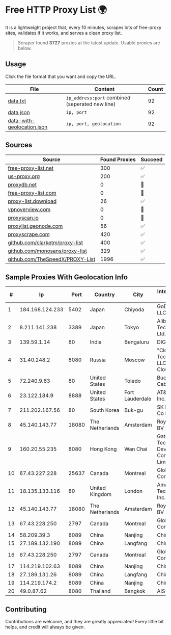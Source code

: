 
# Free HTTP Proxy List 🌍

It is a lightweight project that, every 10 minutes, scrapes lots of free-proxy sites, validates if it works, and serves a clean proxy list.


> Scraper found **3727** proxies at the latest update. Usable proxies are below.

## Usage

Click the file format that you want and copy the URL.


|File|Content|Count|
|----|-------|-----|
|[data.txt](https://raw.githubusercontent.com/themiralay/Proxy-List-World/master/data.txt)|`ip_address:port` combined (seperated new line)|92|
|[data.json](https://raw.githubusercontent.com/themiralay/Proxy-List-World/master/data.json)|`ip, port`|92|
|[data-with-geolocation.json](https://raw.githubusercontent.com/themiralay/Proxy-List-World/master/data-with-geolocation.json)|`ip, port, geolocation`|92|

## Sources

|Source|Found Proxies|Succeed|
|------|-------------|-------|
|[free-proxy-list.net](https://free-proxy-list.net)|300|✅|
|[us-proxy.org](https://www.us-proxy.org)|200|✅|
|[proxydb.net](http://proxydb.net)|0|🚫|
|[free-proxy-list.com](https://free-proxy-list.com/?page=&port=&type%5B%5D=http&type%5B%5D=https&up_time=0&search=Search)|0|🚫|
|[proxy-list.download](https://www.proxy-list.download/HTTP)|26|✅|
|[vpnoverview.com](https://vpnoverview.com/privacy/anonymous-browsing/free-proxy-servers)|0|🚫|
|[proxyscan.io](https://www.proxyscan.io)|0|🚫|
|[proxylist.geonode.com](https://proxylist.geonode.com/api/proxy-list?limit=300&page=1&sort_by=lastChecked&sort_type=desc&protocols=http,https)|56|✅|
|[proxyscrape.com](https://api.proxyscrape.com/v2/?request=displayproxies&protocol=http&timeout=10000&country=all&ssl=all&anonymity=all)|420|✅|
|[github.com/clarketm/proxy-list](https://raw.githubusercontent.com/clarketm/proxy-list/master/proxy-list-raw.txt)|400|✅|
|[github.com/monosans/proxy-list](https://raw.githubusercontent.com/monosans/proxy-list/main/proxies/http.txt)|329|✅|
|[github.com/TheSpeedX/PROXY-List](https://raw.githubusercontent.com/TheSpeedX/PROXY-List/master/http.txt)|1996|✅|


## Sample Proxies With Geolocation Info

|#|Ip|Port|Country|City|Internet Service Provider|
|-|--|----|-------|----|-------------------------|
|1|184.168.124.233|5402|Japan|Chiyoda|GoDaddy.com, LLC|
|2|8.211.141.238|3389|Japan|Tokyo|Alibaba (US) Technology Co., Ltd.|
|3|139.59.1.14|80|India|Bengaluru|DIGITALOCEAN|
|4|31.40.248.2|8080|Russia|Moscow|"Cloud Technologies" LLC trading as Cloud.ru|
|5|72.240.9.63|80|United States|Toledo|Buckeye Cablevision, Inc.|
|6|23.122.184.9|8888|United States|Fort Lauderdale|AT&T Services, Inc.|
|7|211.202.167.56|80|South Korea|Buk-gu|SK Broadband Co Ltd|
|8|45.140.143.77|18080|The Netherlands|Amsterdam|RoyaleHosting BV|
|9|160.20.55.235|8080|Hong Kong|Wan Chai|Gateway Technology Development Company Limited|
|10|67.43.227.228|25637|Canada|Montreal|GloboTech Communications|
|11|18.135.133.116|80|United Kingdom|London|Amazon Technologies Inc.|
|12|45.140.143.77|18080|The Netherlands|Amsterdam|RoyaleHosting BV|
|13|67.43.228.250|2797|Canada|Montreal|GloboTech Communications|
|14|58.209.39.3|8089|China|Nanjing|Chinanet|
|15|27.189.132.190|8089|China|Langfang|Chinanet|
|16|67.43.228.250|2797|Canada|Montreal|GloboTech Communications|
|17|114.219.102.63|8089|China|Nanjing|China Telecom|
|18|27.189.131.26|8089|China|Langfang|Chinanet|
|19|114.219.174.2|8089|China|Nanjing|China Telecom|
|20|49.0.87.62|8080|Thailand|Bangkok|AIS-Fibre|



## Contributing

Contributions are welcome, and they are greatly appreciated! Every
little bit helps, and credit will always be given.

